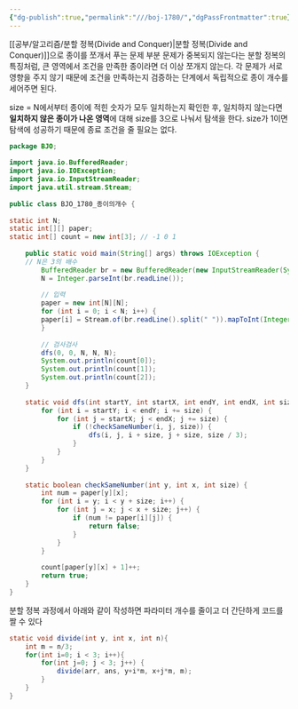 ```yaml
---
{"dg-publish":true,"permalink":"///boj-1780/","dgPassFrontmatter":true}
---
```



[[공부/알고리즘/분할 정복(Divide and Conquer)\|분할 정복(Divide and Conquer)]]으로 종이를 쪼개서 푸는 문제
부분 문제가 중복되지 않는다는 분할 정복의 특징처럼, 큰 영역에서 조건을 만족한 종이라면 더 이상 쪼개지 않는다. 각 문제가 서로 영향을 주지 않기 때문에 조건을 만족하는지 검증하는 단계에서 독립적으로 종이 개수를 세어주면 된다.

size = N에서부터 종이에 적힌 숫자가 모두 일치하는지 확인한 후, 일치하지 않는다면 **일치하지 않은 종이가 나온 영역**에 대해 size를 3으로 나눠서 탐색을 한다.
size가 1이면 탐색에 성공하기 때문에 종료 조건을 줄 필요는 없다.

````java
package BJO;  
  
import java.io.BufferedReader;  
import java.io.IOException;  
import java.io.InputStreamReader;  
import java.util.stream.Stream;  
  
public class BJO_1780_종이의개수 {  
  
static int N;  
static int[][] paper;  
static int[] count = new int[3]; // -1 0 1  
  
	public static void main(String[] args) throws IOException {  
	// N은 3의 배수  
		BufferedReader br = new BufferedReader(new InputStreamReader(System.in));  
		N = Integer.parseInt(br.readLine());  
		  
		// 입력  
		paper = new int[N][N];  
		for (int i = 0; i < N; i++) {  
		paper[i] = Stream.of(br.readLine().split(" ")).mapToInt(Integer::parseInt).toArray();  
		}  
		  
		// 검사검사  
		dfs(0, 0, N, N, N);  
		System.out.println(count[0]);  
		System.out.println(count[1]);  
		System.out.println(count[2]);  
	}  
  
	static void dfs(int startY, int startX, int endY, int endX, int size) {  
		for (int i = startY; i < endY; i += size) {  
			for (int j = startX; j < endX; j += size) {  
				if (!checkSameNumber(i, j, size)) {  
					dfs(i, j, i + size, j + size, size / 3);  
				}  
			}  
		}  
	}  
  
	static boolean checkSameNumber(int y, int x, int size) {  
		int num = paper[y][x];  
		for (int i = y; i < y + size; i++) {  
			for (int j = x; j < x + size; j++) {  
				if (num != paper[i][j]) {  
					return false;  
				}  
			}  
		}  
	  
		count[paper[y][x] + 1]++;  
		return true;  
	}  
}
````

분할 정복 과정에서 아래와 같이 작성하면 파라미터 개수를 줄이고 더 간단하게 코드를 짤 수 있다

````java
static void divide(int y, int x, int n){  
	int m = n/3;  
	for(int i=0; i < 3; i++){  
		for(int j=0; j < 3; j++) {  
			divide(arr, ans, y+i*m, x+j*m, m);  
		}  
	}  
}
````